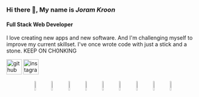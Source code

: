 ### Hi there 👋, My name is *Joram Kroon*
#### Full Stack Web Developer
I love creating new apps and new software. And I'm challenging myself to improve my current skillset. I've once wrote code with just a stick and a stone.
KEEP ON CH0NKING

[<img src='https://cdn.jsdelivr.net/npm/simple-icons@3.0.1/icons/github.svg' alt='github' height='40'>](https://github.com/Joram3000)  [<img src='https://upload.wikimedia.org/wikipedia/commons/a/a5/Instagram_icon.png' alt='instagram' height='40'>](https://www.instagram.com/pracemusic/)  

<p align="center">
    <img src="https://user-images.githubusercontent.com/31222514/149813755-3f74a208-1e4c-4d81-b848-1d4f1a18b969.png" width="8%" alt="React logo">
    <img src="https://user-images.githubusercontent.com/31222514/149813300-65804694-d3ea-4e31-955d-dbc47229a82d.png" width="8%" alt="Typescript logo">
  <img src="https://user-images.githubusercontent.com/31222514/149812547-405716a0-b974-4da4-b749-f2b4a8adc1d8.png" width="8%" alt="Javascript logo">
  <img src="https://user-images.githubusercontent.com/31222514/149813532-e214a55c-9b91-4b71-bb17-0dcf18903f7a.png" width="8%" alt="CSS logo">
  <img src="https://user-images.githubusercontent.com/31222514/149814154-3de042e2-bccf-4f0e-8d0e-98a2dbcae7c0.png" width="8%" alt="HTML logo">
  <img src="https://user-images.githubusercontent.com/31222514/149943049-95f0909a-9c2b-4fae-bd04-647d531dd10d.png" width="8%" alt="NODE logo">
  <img src="https://user-images.githubusercontent.com/31222514/155521312-96e008ba-1d5e-409f-aaec-ca229ca275c6.jpeg" width="8%" alt="Postgres logo">
      <img src="https://user-images.githubusercontent.com/31222514/160580699-d782fd3f-4e09-4d92-895c-d9867302e145.svg" width="8%" alt="Redux logo">
      <img src="https://cdn.jsdelivr.net/gh/devicons/devicon/icons/express/express-original.svg" width="8%" alt="Express logo"/>
    
    
</p>
